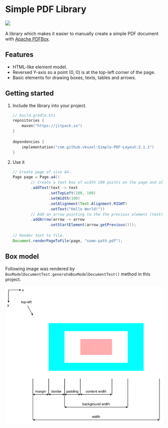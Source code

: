 # Simple PDF Library

[![](https://jitpack.io/v/vkuzel/Simple-PDF-Layout.svg)](https://jitpack.io/#vkuzel/Simple-PDF-Layout)

A library which makes it easier to manually create a simple PDF document with [Apache PDFBox](https://pdfbox.apache.org).

## Features

* HTML-like element model.
* Reversed Y-axis so a point (0, 0) is at the top-left corner of the page.
* Basic elements for drawing boxes, texts, tables and arrows.

## Getting started

1. Include the library into your project.

    ```kotlin
    // build.gradle.kts
    repositories {
        maven("https://jitpack.io")
    }
    
    dependencies {
        implementation("com.github.vkuzel:Simple-PDF-Layout:2.1.1")
    }
    ```

2. Use it

    ```java
    // Create page of size A4.
    Page page = Page.a4()
            // Create a text box of width 100 points on the page and align it to right.
            .addText(text -> text
                    .setTopLeft(100, 100)
                    .setWidth(100)
                    .setAlignment(Text.Alignment.RIGHT)
                    .setText("Hello World!"))
            // Add an arrow pointing to the the previous element (text).
            .addArrow(arrow -> arrow
                    .setStartElement(arrow.getPrevious()));

    // Render text to file.
    Document.renderPageToFile(page, "some-path.pdf");
    ```

## Box model

Following image was rendered by `BoxModelDocumentTest.generateBoxModelDocumentTest()` method in this project.

![Document box model](document-box-model.png)
